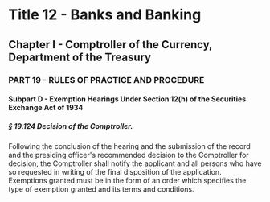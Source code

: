 
# Title 12 - Banks and Banking
## Chapter I - Comptroller of the Currency, Department of the Treasury
### PART 19 - RULES OF PRACTICE AND PROCEDURE
#### Subpart D - Exemption Hearings Under Section 12(h) of the Securities Exchange Act of 1934
##### § 19.124 Decision of the Comptroller.

Following the conclusion of the hearing and the submission of the record and the presiding officer's recommended decision to the Comptroller for decision, the Comptroller shall notify the applicant and all persons who have so requested in writing of the final disposition of the application. Exemptions granted must be in the form of an order which specifies the type of exemption granted and its terms and conditions.
